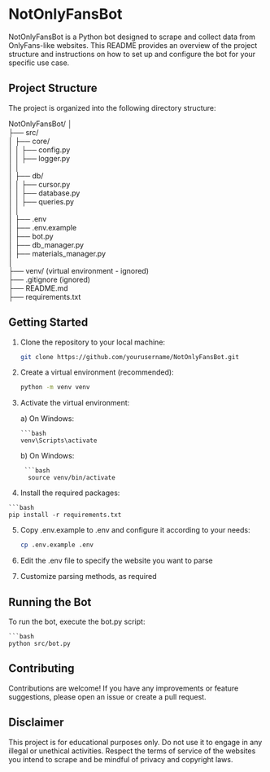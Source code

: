 # NotOnlyFansBot

NotOnlyFansBot is a Python bot designed to scrape and collect data from OnlyFans-like websites. This README provides an overview of the project structure and instructions on how to set up and configure the bot for your specific use case.

## Project Structure

The project is organized into the following directory structure:

NotOnlyFansBot/
│    
├── src/    
│ ├── core/    
│ │ ├── config.py    
│ │ ├── logger.py    
│ │    
│ ├── db/    
│ │ ├── cursor.py    
│ │ ├── database.py    
│ │ ├── queries.py    
│ │    
│ ├── .env    
│ ├── .env.example    
│ ├── bot.py    
│ ├── db_manager.py    
│ ├── materials_manager.py    
│    
├── venv/ (virtual environment - ignored)    
├── .gitignore (ignored)    
├── README.md    
├── requirements.txt    


## Getting Started

1. Clone the repository to your local machine:

   ```bash
   git clone https://github.com/yourusername/NotOnlyFansBot.git

2. Create a virtual environment (recommended):

   ```bash
   python -m venv venv

3. Activate the virtual environment:
   
   a) On Windows:
   
       ```bash
       venv\Scripts\activate

    b) On Windows:
   
        ```bash
         source venv/bin/activate
   
  4. Install the required packages:

    ```bash
    pip install -r requirements.txt
    
  5. Copy .env.example to .env and configure it according to your needs:
  
      ```bash
      cp .env.example .env

  6. Edit the .env file to specify the website you want to parse
    
  7. Customize parsing methods, as required

## Running the Bot

To run the bot, execute the bot.py script:
  
    ```bash
    python src/bot.py

## Contributing

Contributions are welcome! If you have any improvements or feature suggestions, please open an issue or create a pull request.

## Disclaimer
This project is for educational purposes only. Do not use it to engage in any illegal or unethical activities. Respect the terms of service of the websites you intend to scrape and be mindful of privacy and copyright laws.


